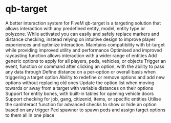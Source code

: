 # qb-target
A better interaction system for FiveM
qb-target is a targeting solution that allows interaction with any predefined entity, model, entity type or polyzone. While activated you can easily and safely replace markers and distance checking, instead relying on intuitive design to improve player experiences and optimize interaction.
Maintains compatibility with bt-target while providing improved utility and performance
Optimised and improved raycasting function allows interaction with a wider range of entities
Add generic options to apply for all players, peds, vehicles, or objects
Trigger an event, function or command after clicking an option, with the ability to pass any data through
Define distance on a per-option or overall basis when triggering a target option
Ability to redefine or remove options and add new options without replacing old ones
Update the option list when moving towards or away from a target with variable distances on their options
Support for entity bones, with built-in tables for opening vehicle doors
Support checking for job, gang, citizenid, items, or specific entities
Utilise the canInteract function for advanced checks to show or hide an option based on any trigger
Ped spawner to spawn peds and assign target options to them all in one place
